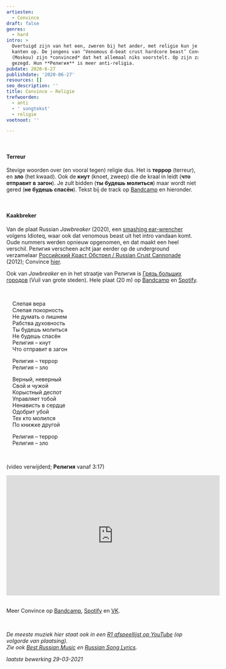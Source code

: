 ```yaml
---
artiesten:
  - Convince
draft: false
genres:
  - hard
intro: >
  Overtuigd zijn van het een, zweren bij het ander, met religie kun je alle
  kanten op. De jongens van ‘Venomous d-beat crust hardcore beast’ Convince
  (Moskou) zijn *convinced* dat het allemaal niks voorstelt. Op zijn zachtst
  gezegd. Hun **Религия** is meer anti-religia.
pubdate: 2020-6-27
publishdate: '2020-06-27'
resources: []
seo_description: ''
title: Convince – Religie
trefwoorden:
  - anti
  - ' songtekst'
  - religie
voetnoot: ''

---
```



<br/>

#### Terreur

Stevige woorden over (en vooral tegen) religie dus. Het is **террор** (terreur), en **зло** (het kwaad). Ook de **кнут** (knoet, zweep) die de kraal in leidt (**что** **отправит** **в** **загон**). Je zult bidden (**ты** **будешь** **молиться**) maar wordt niet gered (**не будешь спасён**). Tekst bij de track op [Bandcamp](https://convince666.bandcamp.com/track/--17) en hieronder.

<br/>

#### Kaakbreker

Van de plaat Russian *Jawbreaker* (2020), een [smashing ear-wrencher](https://idioteq.com/venomous-d-beat-crust-hardcore-beast-convince-rolls-out-smashing-ear-wrencher-russian-jawbreaker/) volgens Idioteq, waar ook dat venomous beast uit het intro vandaan komt. Oude nummers werden opnieuw opgenomen, en dat maakt een heel verschil. Религия verscheen acht jaar eerder op de underground verzamelaar [Российский Краст Обстрел / Russian Crust Cannonade](https://imhotape.bandcamp.com/album/russian-crust-cannonade) (2012); Convince [hier](https://imhotape.bandcamp.com/track/convince).



Ook van *Jawbreaker* en in het straatje van Религия is [Грязь больших городов](https://convince666.bandcamp.com/track/--18) (Vuil van grote steden). Hele plaat (20 m) op [Bandcamp](https://convince666.bandcamp.com/album/russian-jawbreaker) en [Spotify](https://open.spotify.com/album/6XlMag6rjw7P4kq02Hj7iC?si=z5ZyFPOwSIuLLrDLGpKQNA).

<br/>
 
&nbsp; &nbsp; Слепая вера<br/>
&nbsp; &nbsp; Слепая покорность<br/>
&nbsp; &nbsp; Не думать о лишнем<br/>
&nbsp; &nbsp; Рабства духовность<br/>
&nbsp; &nbsp; Ты будешь молиться<br/>
&nbsp; &nbsp; Не будешь спасён<br/>
&nbsp; &nbsp; Религия – кнут<br/>
&nbsp; &nbsp; Что отправит в загон

&nbsp; &nbsp; Религия – террор<br/>
&nbsp; &nbsp; Религия – зло<br/>


&nbsp; &nbsp; Верный, неверный<br/>
&nbsp; &nbsp; Свой и чужой<br/>
&nbsp; &nbsp; Корыстный деспот<br/>
&nbsp; &nbsp; Управляет тобой<br/>
&nbsp; &nbsp; Ненависть в сердце<br/>
&nbsp; &nbsp; Одобрит убой<br/>
&nbsp; &nbsp; Тех кто молился<br/>
&nbsp; &nbsp; По книжке другой<br/>

&nbsp; &nbsp; Религия – террор<br/>
&nbsp; &nbsp; Религия – зло<br/>


<br/>

(video verwijderd; **Религия** vanaf 3:17)


<iframe width="560" height="315" src="https://www.youtube.com/embed/e645v-MOLwY?start=197" title="YouTube video player" frameborder="0" allow="accelerometer; autoplay; clipboard-write; encrypted-media; gyroscope; picture-in-picture" allowfullscreen></iframe>

<br/>
<br/>

Meer Convince op [Bandcamp](https://convince666.bandcamp.com/), [Spotify](https://open.spotify.com/artist/1Gh3S3B6ztrdwY7VzUw90d?si=FPRPIm9zSqazAWGbaQ91tQ) en [VK](https://vk.com/convinceband).



<br/>



*De meeste muziek hier staat ook in een [R1 afspeellijst op YouTube](https://www.youtube.com/playlist?list=PLeE-zqOrSLhxfIpK2vuUJNCKSzyVBi0yM) (op volgorde van plaatsing).* <br/>
*Zie ook [Best Russian Music](https://www.youtube.com/playlist?list=PLeE-zqOrSLhxTFYDvlwUu4hYby9DojwoD) en [Russian Song Lyrics](https://www.youtube.com/playlist?list=PLeE-zqOrSLhzkRCATzT8__oNifBChVHGK).*



*laatste bewerking 29-03-2021*

